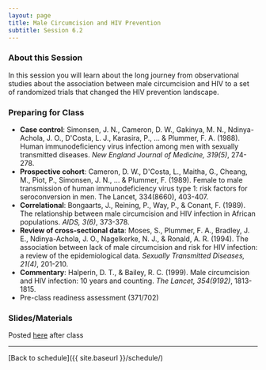 ```yaml
---
layout: page
title: Male Circumcision and HIV Prevention
subtitle: Session 6.2
---
```


### About this Session

In this session you will learn about the long journey from observational studies about the association between male circumcision and HIV to a set of randomized trials that changed the HIV prevention landscape.

### Preparing for Class

* **Case control**: Simonsen, J. N., Cameron, D. W., Gakinya, M. N., Ndinya-Achola, J. O., D'Costa, L. J., Karasira, P., ... & Plummer, F. A. (1988). Human immunodeficiency virus infection among men with sexually transmitted diseases. *New England Journal of Medicine, 319(5)*, 274-278.
* **Prospective cohort**: Cameron, D. W., D'Costa, L., Maitha, G., Cheang, M., Piot, P., Simonsen, J. N., ... & Plummer, F. (1989). Female to male transmission of human immunodeficiency virus type 1: risk factors for seroconversion in men. The Lancet, 334(8660), 403-407.
* **Correlational**: Bongaarts, J., Reining, P., Way, P., & Conant, F. (1989). The relationship between male circumcision and HIV infection in African populations. *AIDS, 3(6)*, 373-378.
* **Review of cross-sectional data**: Moses, S., Plummer, F. A., Bradley, J. E., Ndinya-Achola, J. O., Nagelkerke, N. J., & Ronald, A. R. (1994). The association between lack of male circumcision and risk for HIV infection: a review of the epidemiological data. *Sexually Transmitted Diseases, 21(4)*, 201-210.
* **Commentary**: Halperin, D. T., & Bailey, R. C. (1999). Male circumcision and HIV infection: 10 years and counting. *The Lancet, 354(9192)*, 1813-1815.
* Pre-class readiness assessment (371/702)

### Slides/Materials

Posted [here](https://drive.google.com/drive/folders/0Bxn_jkXZ1lxuVklQakF4MjZGSDQ?usp=sharing) after class

* * *

[Back to schedule]({{ site.baseurl }}/schedule/)